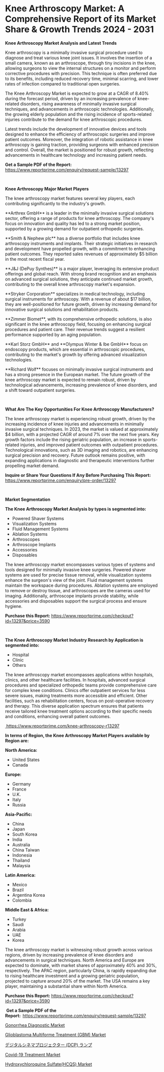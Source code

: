<p><h1>Knee Arthroscopy Market: A Comprehensive Report of its Market Share & Growth Trends 2024 - 2031</h1></p><p><strong>Knee Arthroscopy Market Analysis and Latest Trends</strong></p>
<p><p>Knee arthroscopy is a minimally invasive surgical procedure used to diagnose and treat various knee joint issues. It involves the insertion of a small camera, known as an arthroscope, through tiny incisions in the knee, allowing surgeons to view the internal structures on a monitor and perform corrective procedures with precision. This technique is often preferred due to its benefits, including reduced recovery time, minimal scarring, and lower rates of infection compared to traditional open surgeries.</p><p>The Knee Arthroscopy Market is expected to grow at a CAGR of 8.40% during the forecast period, driven by an increasing prevalence of knee-related disorders, rising awareness of minimally invasive surgical techniques, and advancements in arthroscopic technologies. Additionally, the growing elderly population and the rising incidence of sports-related injuries contribute to the demand for knee arthroscopic procedures.</p><p>Latest trends include the development of innovative devices and tools designed to enhance the efficiency of arthroscopic surgeries and improve patient outcomes. Moreover, the integration of robotic assistance in knee arthroscopy is gaining traction, providing surgeons with enhanced precision and control. Overall, the market is positioned for robust growth, reflecting advancements in healthcare technology and increasing patient needs.</p></p>
<p><strong>Get a Sample PDF of the Report:&nbsp;</strong> <a href="https://www.reportprime.com/enquiry/request-sample/13297">https://www.reportprime.com/enquiry/request-sample/13297</a></p>
<p>&nbsp;</p>
<p><strong>Knee Arthroscopy Major Market Players</strong></p>
<p><p>The knee arthroscopy market features several key players, each contributing significantly to the industry's growth. </p><p>**Arthrex GmbH** is a leader in the minimally invasive surgical solutions sector, offering a range of products for knee arthroscopy. The company's focus on innovation and quality has led to a strong market position, supported by a growing demand for outpatient orthopedic surgeries.</p><p>**Smith & Nephew plc** has a diverse portfolio that includes knee arthroscopy instruments and implants. Their strategic initiatives in research and development have propelled growth, with a commitment to enhancing patient outcomes. They reported sales revenues of approximately $5 billion in the most recent fiscal year.</p><p>**J&J (DePuy Synthes)** is a major player, leveraging its extensive product offerings and global reach. With strong brand recognition and an emphasis on advanced surgical solutions, they anticipate continued market growth, contributing to the overall knee arthroscopy market's expansion.</p><p>**Stryker Corporation** specializes in medical technology, including surgical instruments for arthroscopy. With a revenue of about $17 billion, they are well-positioned for future growth, driven by increasing demand for innovative surgical solutions and rehabilitation products.</p><p>**Zimmer Biomet**, with its comprehensive orthopedic solutions, is also significant in the knee arthroscopy field, focusing on enhancing surgical procedures and patient care. Their revenue trends suggest a resilient performance supported by an aging population.</p><p>**Karl Storz GmbH** and **Olympus Winter & Ibe GmbH** focus on endoscopy products, which are essential in arthroscopic procedures, contributing to the market's growth by offering advanced visualization technologies. </p><p>**Richard Wolf** focuses on minimally invasive surgical instruments and has a strong presence in the European market. The future growth of the knee arthroscopy market is expected to remain robust, driven by technological advancements, increasing prevalence of knee disorders, and a shift toward outpatient surgeries.</p></p>
<p>&nbsp;</p>
<p><strong>What Are The Key Opportunities For Knee Arthroscopy Manufacturers?</strong></p>
<p><p>The knee arthroscopy market is experiencing robust growth, driven by the increasing incidence of knee injuries and advancements in minimally invasive surgical techniques. In 2023, the market is valued at approximately $4 billion, with a projected CAGR of around 7% over the next five years. Key growth factors include the rising geriatric population, an increase in sports-related injuries, and improved patient outcomes with outpatient procedures. Technological innovations, such as 3D imaging and robotics, are enhancing surgical precision and recovery. Future outlook remains positive, with expanding applications in diagnostic and therapeutic interventions further propelling market demand.</p></p>
<p><strong>Inquire or Share Your Questions If Any Before Purchasing This Report:</strong> <a href="https://www.reportprime.com/enquiry/pre-order/13297">https://www.reportprime.com/enquiry/pre-order/13297</a></p>
<p>&nbsp;</p>
<p><strong>Market Segmentation</strong></p>
<p><strong>The Knee Arthroscopy Market Analysis by types is segmented into:</strong></p>
<p><ul><li>Powered Shaver Systems</li><li>Visualization Systems</li><li>Fluid Management Systems</li><li>Ablation Systems</li><li>Arthroscopes</li><li>Arthroscope Implants</li><li>Accessories</li><li>Disposables</li></ul></p>
<p><p>The knee arthroscopy market encompasses various types of systems and tools designed for minimally invasive knee surgeries. Powered shaver systems are used for precise tissue removal, while visualization systems enhance the surgeon's view of the joint. Fluid management systems maintain the workspace during procedures. Ablation systems are employed to remove or destroy tissue, and arthroscopes are the cameras used for imaging. Additionally, arthroscope implants provide stability, while accessories and disposables support the surgical process and ensure hygiene.</p></p>
<p><strong>Purchase this Report:&nbsp;</strong><a href="https://www.reportprime.com/checkout?id=13297&price=3590">https://www.reportprime.com/checkout?id=13297&price=3590</a></p>
<p>&nbsp;</p>
<p><strong>The Knee Arthroscopy Market Industry Research by Application is segmented into:</strong></p>
<p><ul><li>Hospital</li><li>Clinic</li><li>Others</li></ul></p>
<p><p>The knee arthroscopy market encompasses applications within hospitals, clinics, and other healthcare facilities. In hospitals, advanced surgical procedures and specialized orthopedic teams provide comprehensive care for complex knee conditions. Clinics offer outpatient services for less severe issues, making treatments more accessible and efficient. Other facilities, such as rehabilitation centers, focus on post-operative recovery and therapy. This diverse application spectrum ensures that patients receive tailored knee treatment options according to their specific needs and conditions, enhancing overall patient outcomes.</p></p>
<p><a href="https://www.reportprime.com/knee-arthroscopy-r13297">&nbsp;https://www.reportprime.com/knee-arthroscopy-r13297</a></p>
<p><strong>In terms of Region, the Knee Arthroscopy Market Players available by Region are:</strong></p>
<p>
    <p> <strong> North America: </strong>
        <ul>
            <li>United States</li>
            <li>Canada</li>
        </ul>
        </p> 
    <p> <strong> Europe: </strong>
        <ul>
            <li>Germany</li>
            <li>France</li>
            <li>U.K.</li>
            <li>Italy</li>
            <li>Russia</li>
        </ul>
        </p> 
    <p> <strong> Asia-Pacific: </strong>
        <ul>
            <li>China</li>
            <li>Japan</li>
            <li>South Korea</li>
            <li>India</li>
            <li>Australia</li>
            <li>China Taiwan</li>
            <li>Indonesia</li>
            <li>Thailand</li>
            <li>Malaysia</li>
        </ul>
        </p> 
    <p> <strong> Latin America: </strong>
        <ul>
            <li>Mexico</li>
            <li>Brazil</li>
            <li>Argentina Korea</li>
            <li>Colombia</li>
        </ul>
        </p> 
    <p> <strong> Middle East & Africa: </strong>
        <ul>
            <li>Turkey</li>
            <li>Saudi</li>
            <li>Arabia</li>
            <li>UAE</li>
            <li>Korea</li>
        </ul>
    </p>
    </p>
<p><p>The knee arthroscopy market is witnessing robust growth across various regions, driven by increasing prevalence of knee disorders and advancements in surgical techniques. North America and Europe are expected to dominate, with market shares of approximately 40% and 30%, respectively. The APAC region, particularly China, is rapidly expanding due to rising healthcare investment and a growing geriatric population, projected to capture around 20% of the market. The USA remains a key player, maintaining a substantial share within North America.</p></p>
<p><strong>Purchase this Report: </strong><a href="https://www.reportprime.com/checkout?id=13297&price=3590">https://www.reportprime.com/checkout?id=13297&price=3590</a></p>
<p>&nbsp;<strong>Get a Sample PDF of the Report:&nbsp;&nbsp;</strong><a href="https://www.reportprime.com/enquiry/request-sample/13297">https://www.reportprime.com/enquiry/request-sample/13297</a></p>
<p><strong></strong></p>
<p><p><a href="https://medium.com/@jamieurcotte9056df/the-gonorrhea-diagnostic-market-insights-report-offers-an-in-depth-and-thorough-analysis-of-the-e65552a9d2e5">Gonorrhea Diagnostic Market</a></p><p><a href="https://medium.com/@jamieurcotte9056df/this-report-on-glioblastoma-multiforme-treatment-gbm-market-is-a-comprehensive-analysis-of-931db9536c0c">Glioblastoma Multiforme Treatment (GBM) Market</a></p><p><a href="https://medium.com/@dressleredward/digital-cinema-projector-dcp-lamps-market-%E3%81%AF-%E3%82%B3%E3%82%B9%E3%83%88%E7%AE%A1%E7%90%86%E3%81%A8%E5%8A%B9%E7%8E%87%E5%90%91%E4%B8%8A%E3%82%92%E5%84%AA%E5%85%88%E3%81%97%E3%81%BE%E3%81%99-%E3%81%95%E3%82%89%E3%81%AB-%E5%A0%B1%E5%91%8A%E6%9B%B8%E3%81%AF%E5%B8%82%E5%A0%B4%E3%81%AE%E9%9C%80%E8%A6%81%E9%9D%A2%E3%81%A8%E4%BE%9B%E7%B5%A6%E9%9D%A2%E3%81%AE%E4%B8%A1%E6%96%B9%E3%82%92%E3%82%AB%E3%83%90%E3%83%BC%E3%81%97%E3%81%A6%E3%81%84%E3%81%BE%E3%81%99-d9364ad32776">デジタルシネマプロジェクター (DCP) ランプ</a></p><p><a href="https://issuu.com/reportprime-2/docs/covid-19-treatment-market-size-2030_2268e8b3cdabd5">Covid-19 Treatment Market</a></p><p><a href="https://issuu.com/reportprime-2/docs/hydroxychloroquine-sulfatehcqs-mark_4b1220cc1202c0">Hydroxychloroquine Sulfate(HCQS) Market</a></p></p>